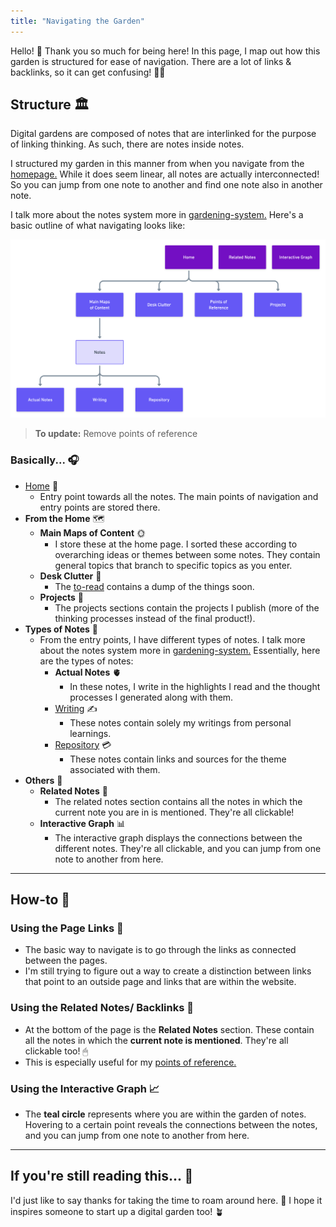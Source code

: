 ```yaml
---
title: "Navigating the Garden"
---
```


Hello! 👋 Thank you so much for being here! In this page, I map out how this garden is structured for ease of navigation. There are a lot of links & backlinks, so it can get confusing! 😵‍💫

## Structure 🏛
Digital gardens are composed of notes that are interlinked for the purpose of linking thinking. As such, there are notes inside notes.

I structured my garden in this manner from when you navigate from the [homepage.](_index.md) While it does seem linear, all notes are actually interconnected! So you can jump from one note to another and find one note also in another note.

I talk more about the notes system more in [gardening-system.](notes/home/gardening-system.md) Here's a basic outline of what navigating looks like:

![garden-structure](/notes/photos/garden-structure.png)
> **To update:** Remove points of reference

### Basically... 🎧
- [Home](_index.md) 🏡
	- Entry point towards all the notes. The main points of navigation and entry points are stored there.
- **From the Home** 🗺
	- **Main Maps of Content** 🌞
		- I store these at the home page. I sorted these according to overarching ideas or themes between some notes. They contain general topics that branch to specific topics as you enter.
	- **Desk Clutter** 🧩
		- The [to-read](moc/to-read.md) contains a dump of the things soon.
	- **Projects** 🥰
		- The projects sections contain the projects I publish (more of the thinking processes instead of the final product!).
- **Types of Notes** 🤩
	- From the entry points, I have different types of notes. I talk more about the notes system more in [gardening-system.](notes/home/gardening-system.md) Essentially, here are the types of notes:
		- **Actual Notes** 🫀
			- In these notes, I write in the highlights I read and the thought processes I generated along with them.
		- [Writing](notes/por/personal-learnings.md) ✍️
			- These notes contain solely my writings from personal learnings.
		- [Repository](notes/por/repository.md) 💳
			- These notes contain links and sources for the theme associated with them.
- **Others** 🥳
	- **Related Notes** 🚗
		- The related notes section contains all the notes in which the current note you are in is mentioned. They're all clickable!
	- **Interactive Graph** 📊
		- The interactive graph displays the connections between the different notes. They're all clickable, and you can jump from one note to another from here.

---

## How-to 🤔

### Using the Page Links 🔗
- The basic way to navigate is to go through the links as connected between the pages.
- I'm still trying to figure out a way to create a distinction between links that point to an outside page and links that are within the website.

### Using the Related Notes/ Backlinks 🛀
- At the bottom of the page is the **Related Notes** section. These contain all the notes in which the **current note is mentioned**. They're all clickable too! 🖱
- This is especially useful for my [points of reference.](moc/por.md)

### Using the Interactive Graph 📈
- The **teal circle** represents where you are within the garden of notes. Hovering to a certain point reveals the connections between the notes, and you can jump from one note to another from here.


---
## If you're still reading this... 💖
I'd just like to say thanks for taking the time to roam around here. 🥺 I hope it inspires someone to start up a digital garden too! 🪴